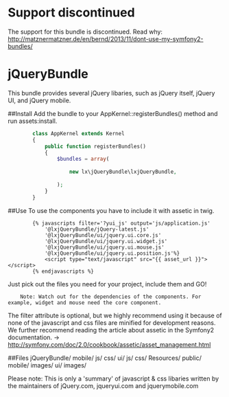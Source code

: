Support discontinued
====================
The support for this bundle is discontinued. Read why: http://matznermatzner.de/en/bernd/2013/11/dont-use-my-symfony2-bundles/ 


jQueryBundle
===============
This bundle provides several jQuery libaries, such as jQuery itself, jQuery UI, and jQuery mobile.

##Install
Add the bundle to your AppKernel::registerBundles() method and run assets:install.
```php
        class AppKernel extends Kernel
        {
            public function registerBundles()
            {   
                $bundles = array(
                    
                    new lx\jQueryBundle\lxjQueryBundle,
                    
                );
            }
        }
```
##Use
To use the components you have to include it with assetic in twig.
```twig
        {% javascripts filter='?yui_js' output='js/application.js'
            '@lxjQueryBundle/jQuery-latest.js'
            '@lxjQueryBundle/ui/jquery.ui.core.js'
            '@lxjQueryBundle/ui/jquery.ui.widget.js'
            '@lxjQueryBundle/ui/jquery.ui.mouse.js'
            '@lxjQueryBundle/ui/jquery.ui.position.js'%}
            <script type="text/javascript" src="{{ asset_url }}"></script>
        {% endjavascripts %}
```
Just pick out the files you need for your project, include them and GO!

        Note: Watch out for the dependencies of the components. For example, widget and mouse need the core component.

The filter attribute is optional, but we highly recommend using it because of none of the javascript and css files are minified for development reasons.
We further recommend reading the article about assetic in the Symfony2 documentation. -> http://symfony.com/doc/2.0/cookbook/assetic/asset_management.html

##Files
        jQueryBundle/
	    mobile/
	        js/
	        css/
	    ui/
	        js/
	        css/
	    Resources/
	        public/
		    mobile/
			images/
		    ui/
			images/

Please note: This is only a 'summary' of javascript & css libaries written by the maintainers of jQuery.com, jqueryui.com and jquerymobile.com
